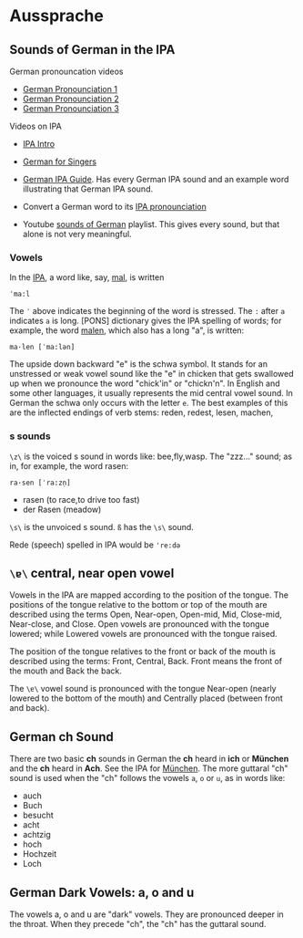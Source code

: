 # Aussprache

## Sounds of German in the IPA

German pronouncation videos

- [German Pronounciation 1](https://www.youtube.com/watch?v=mzrLZi6fipA)
- [German Pronounciation 2](https://www.youtube.com/watch?v=kEHfUKJ_yms)
- [German Pronounciation 3](https://www.youtube.com/watch?v=Pg2NMEONKxk)

Videos on IPA

- [IPA Intro](https://www.youtube.com/watch?v=tpR5GdKXpGc)

- [German for Singers](https://www.youtube.com/@GermanforSingers)

- [German IPA Guide](https://blog.collinsdictionary.com/ipa-pronunciation-guide-german/). Has every German IPA sound and an example word
  illustrating that German IPA sound.

- Convert a German word to its [IPA pronounciation](https://unalengua.com/ipa?ttsLocale=de-DE&voiceId=Marlene&sl=de)

- Youtube [sounds of German](https://www.youtube.com/playlist?list=PLM9N2zvFTBQ-ZEbNEiOQh1mtYTQ9Ybk4a) playlist. This gives every sound, but
  that alone is not very meaningful.

### Vowels

In the [IPA](https://www.internationalphoneticalphabet.org/ipa-sounds/ipa-chart-with-sounds/), a word like, say, [mal](https://en.pons.com/translate/german-english/mal), is written

```
ˈma:l
```

The `ˈ` above indicates the beginning of the word is stressed.  The `:` after `a` indicates `a` is long. [PONS] dictionary gives
the IPA spelling of words; for example, the word [malen](https://en.pons.com/translate/german-english/malen), which also has a long "a", is written:

```
ma·len [ˈma:lən]
```

The upside down backward "e" is the schwa symbol. It stands for an unstressed or weak vowel sound like the "e" in chicken that gets swallowed
up when we pronounce the word "chick'in" or "chickn'n". In English and some other languages, it usually represents the mid central vowel sound.
In German the schwa only occurs with the letter `e`. The best examples of this are the inflected endings of verb stems: reden, redest, lesen, 
machen, 


###  s sounds

`\z\` is the voiced s sound in words like: bee,fly,wasp. The "zzz..." sound; as in, for example, the word rasen:

```
ra·sen [ˈra:zn̩]
```

- rasen (to race,to drive too fast)
- der Rasen (meadow)

`\s\` is the unvoiced s sound. `ß` has the `\s\` sound.

Rede (speech) spelled in IPA would be `'re:də`

## `\ɐ\` central, near open vowel

Vowels in the IPA are mapped according to the position of the tongue. The positions of the tongue relative to the bottom or top of the mouth are
described using the terms Open, Near-open, Open-mid, Mid, Close-mid, Near-close, and Close. Open vowels are pronounced with the tongue lowered;
while Lowered vowels are pronounced with the tongue raised.

The position of the tongue relatives to the front or back of the mouth is described using the terms: Front, Central, Back. Front means the front of the
mouth and Back the back.

The `\ɐ\` vowel sound is pronounced with the tongue Near-open (nearly lowered to the bottom of the mouth) and Centrally placed (between front and back).

## German ch Sound

There are two basic **ch** sounds in German the **ch** heard in **ich** or **München** and the **ch** heard in **Ach**. See the IPA for
[München](https://en.pons.com/translate/german-english/München). The more guttaral "ch" sound is used when the "ch" follows the vowels `a`, `o` or `u`,
as in words like:

- auch
- Buch
- besucht
- acht
- achtzig
- hoch
- Hochzeit
- Loch

## German Dark Vowels: a, o and u

The vowels a, o and u are "dark" vowels. They are pronounced deeper in the throat. When they precede "ch", the "ch" has the guttaral sound.


